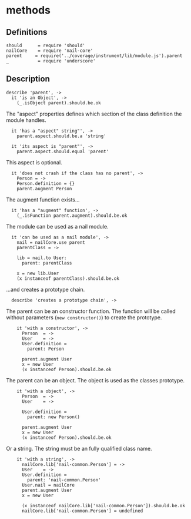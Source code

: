 methods
=======
Definitions
-----------

    should      = require 'should'
    nailCore    = require 'nail-core'
    parent     = require('../coverage/instrument/lib/module.js').parent
    _           = require 'underscore'

Description
-----------

    describe 'parent', ->
      it 'is an Object', ->
        (_.isObject parent).should.be.ok

The "aspect" properties defines which section of the class definition the module handles.

      it 'has a "aspect" string"', ->
        parent.aspect.should.be.a 'string'
      
      it 'its aspect is "parent"', ->
        parent.aspect.should.equal 'parent'
        
This aspect is optional.      
      
      it 'does not crash if the class has no parent', ->
        Person = ->
        Person.definition = {}
        parent.augment Person

The augment function exists...

      it 'has a "augment" function', ->
        (_.isFunction parent.augment).should.be.ok


The module can be used as a nail module.

      it 'can be used as a nail module', ->
        nail = nailCore.use parent
        parentClass = ->
        
        lib = nail.to User:
          parent: parentClass
          
        x = new lib.User
        (x instanceof parentClass).should.be.ok
        
...and creates a prototype chain.

      describe 'creates a prototype chain', ->
      
The parent can be an constructor function. 
The function will be called without parameters (`new constructor()`) to create 
the prototype.

        it 'with a constructor', ->
          Person  = ->
          User    = ->
          User.definition =
            parent: Person
          
          parent.augment User
          x = new User
          (x instanceof Person).should.be.ok

The parent can be an object. The object is used as the classes prototype.

        it 'with a object', ->
          Person  = ->
          User    = ->
          
          User.definition =
            parent: new Person()
          
          parent.augment User
          x = new User
          (x instanceof Person).should.be.ok


Or a string. The string must be an fully qualified class name.

        it 'with a string', ->
          nailCore.lib['nail-common.Person'] = ->
          User    = ->
          User.definition =
            parent: 'nail-common.Person'
          User.nail = nailCore
          parent.augment User
          x = new User
          
          (x instanceof nailCore.lib['nail-common.Person']).should.be.ok
          nailCore.lib['nail-common.Person'] = undefined
          